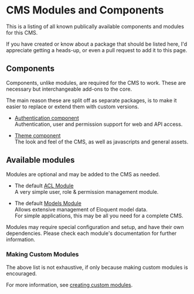 # CMS Modules and Components

This is a listing of all known publically available components and modules for this CMS.

If you have created or know about a package that should be listed here, I'd appreciate getting a heads-up, or even a pull request to add it to this page.


## Components

Components, unlike modules, are required for the CMS to work. 
These are necessary but interchangeable add-ons to the core.
 
The main reason these are split off as separate packages, is to make it easier to replace or extend them with custom versions.

- [Authentication component](https://github.com/czim/laravel-cms-auth)  
    Authentication, user and permission support for web and API access.

- [Theme component](https://github.com/czim/laravel-cms-theme)  
    The look and feel of the CMS, as well as javascripts and general assets.


## Available modules

Modules are optional and may be added to the CMS as needed.


- The default [ACL Module](https://github.com/czim/laravel-cms-acl-module)  
    A very simple user, role & permission management module.

- The default [Models Module](https://github.com/czim/laravel-cms-models)  
    Allows extensive management of Eloquent model data.  
    For simple applications, this may be all you need for a complete CMS. 

Modules may require special configuration and setup, and have their own dependencies.
Please check each module's documentation for further information.


### Making Custom Modules

The above list is not exhaustive, if only because making custom modules is encouraged.

For more information, see [creating custom modules](Development/CreatingModules.md).
